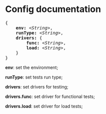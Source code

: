 # Config documentation
<pre>
{
    <b>env:</b> <i>&lt;String&gt;</i>,
    <b>runType:</b> <i>&lt;String&gt;</i>,
    <b>drivers:</b> {
        <b>func:</b> <i>&lt;String&gt;</i>,
        <b>load:</b> <i>&lt;String&gt;</i>,
    }
}
</pre>


**env**: set the environment;

**runType**: set tests run type; 

**drivers**: set drivers for testing;

**drivers.func**: set driver for functional tests;

**drivers.load**: set driver for load tests;
